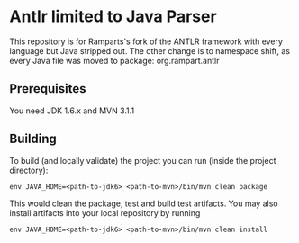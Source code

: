 # Antlr limited to Java Parser
This repository is for Ramparts's fork of the ANTLR framework with every language but Java stripped out.
The other change is to namespace shift, as every Java file was moved to package: org.rampart.antlr

## Prerequisites

You need JDK 1.6.x and MVN 3.1.1

## Building

To build (and locally validate) the project you can run (inside the project directory):

```
env JAVA_HOME=<path-to-jdk6> <path-to-mvn>/bin/mvn clean package
```

This would clean the package, test and build test artifacts. You may also install artifacts into your local repository by running

```
env JAVA_HOME=<path-to-jdk6> <path-to-mvn>/bin/mvn clean install
```
